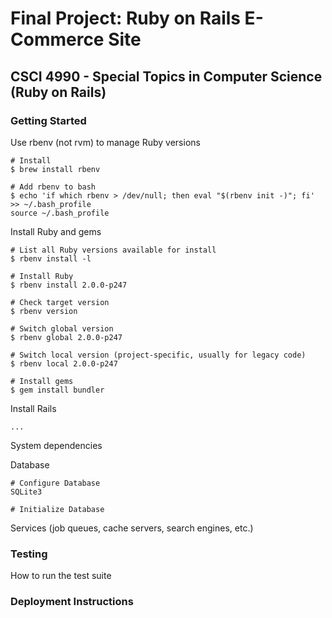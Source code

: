 # Final Project: Ruby on Rails E-Commerce Site
## CSCI 4990 - Special Topics in Computer Science (Ruby on Rails) 

### Getting Started
Use rbenv (not rvm) to manage Ruby versions
```
# Install
$ brew install rbenv

# Add rbenv to bash
$ echo 'if which rbenv > /dev/null; then eval "$(rbenv init -)"; fi' >> ~/.bash_profile
source ~/.bash_profile
```
Install Ruby and gems
```
# List all Ruby versions available for install
$ rbenv install -l

# Install Ruby
$ rbenv install 2.0.0-p247

# Check target version
$ rbenv version

# Switch global version
$ rbenv global 2.0.0-p247

# Switch local version (project-specific, usually for legacy code)
$ rbenv local 2.0.0-p247

# Install gems
$ gem install bundler
```
Install Rails
```
... 
```

System dependencies

Database
```
# Configure Database
SQLite3

# Initialize Database
```

Services (job queues, cache servers, search engines, etc.)

### Testing
How to run the test suite

### Deployment Instructions


